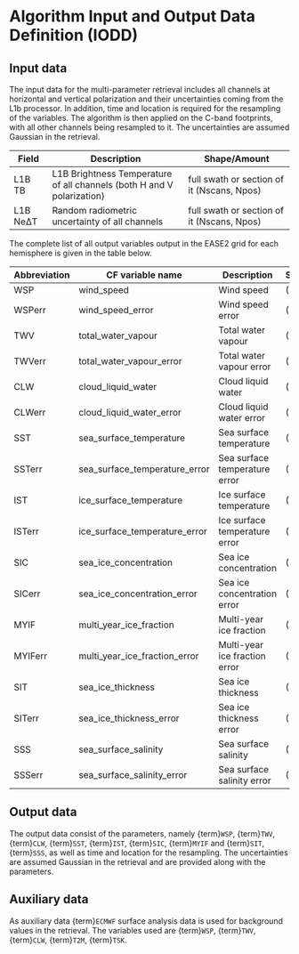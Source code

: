 # Algorithm Input and Output Data Definition (IODD)

## Input data

The input data for the multi-parameter retrieval includes all channels at
horizontal and vertical polarization and their uncertainties coming from the
L1b processor. In addition, time and location is required for the resampling of the variables. The algorithm is then applied on the C-band footprints, with all other channels being resampled to it. The
uncertainties are assumed Gaussian in the retrieval. 

| Field | Description | Shape/Amount |
| ---   | ----------- | ------------ |
| L1B TB | L1B Brightness Temperature of all channels (both H and V polarization) | full swath or section of it (Nscans, Npos) |
| L1B NeΔT | Random radiometric uncertainty of all channels | full swath or section of it (Nscans, Npos) |


The complete list of all output variables output in the EASE2 grid for each hemisphere is given in the table below.

| Abbreviation | CF variable name | Description | Shape/Amount |
| --- | --- | --- | --- |
| WSP | wind_speed | Wind speed | (1440,1440) |
| WSPerr | wind_speed_error | Wind speed error | (1440,1440) |
| TWV | total_water_vapour | Total water vapour | (1440,1440) |
| TWVerr | total_water_vapour_error | Total water vapour error | (1440,1440) |
| CLW | cloud_liquid_water | Cloud liquid water | (1440,1440) |
| CLWerr | cloud_liquid_water_error | Cloud liquid water error | (1440,1440) |
| SST | sea_surface_temperature | Sea surface temperature | (1440,1440) |
| SSTerr | sea_surface_temperature_error | Sea surface temperature error | (1440,1440) |
| IST | ice_surface_temperature | Ice surface temperature | (1440,1440) |
| ISTerr | ice_surface_temperature_error | Ice surface temperature error | (1440,1440) |
| SIC | sea_ice_concentration | Sea ice concentration | (1440,1440) |
| SICerr | sea_ice_concentration_error | Sea ice concentration error | (1440,1440) |
| MYIF | multi_year_ice_fraction | Multi-year ice fraction | (1440,1440) |
| MYIFerr | multi_year_ice_fraction_error | Multi-year ice fraction error | (1440,1440) |
| SIT | sea_ice_thickness | Sea ice thickness | (1440,1440) |
| SITerr | sea_ice_thickness_error | Sea ice thickness error | (1440,1440) |
| SSS | sea_surface_salinity | Sea surface salinity | (1440,1440) |
| SSSerr | sea_surface_salinity_error | Sea surface salinity error | (1440,1440) |


## Output data

The output data consist of the parameters, namely {term}`WSP`, {term}`TWV`,
{term}`CLW`, {term}`SST`, {term}`IST`, {term}`SIC`, {term}`MYIF` and
{term}`SIT`, {term}`SSS`, as well as time and location for the resampling. The uncertainties are assumed
Gaussian in the retrieval and are provided along with the parameters. 

## Auxiliary data
As auxiliary data {term}`ECMWF`
surface analysis data is used for background values in the retrieval. The
variables used are {term}`WSP`, {term}`TWV`, {term}`CLW`, {term}`T2M`,
{term}`TSK`. 
